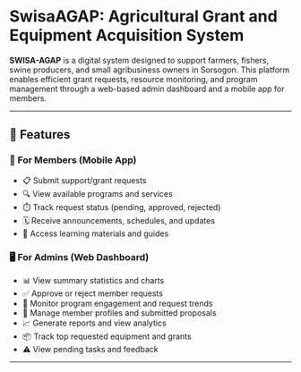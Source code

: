 # SwisaAGAP: Agricultural Grant and Equipment Acquisition System

**SWISA-AGAP** is a digital system designed to support farmers, fishers, swine producers, and small agribusiness owners in Sorsogon. This platform enables efficient grant requests, resource monitoring, and program management through a web-based admin dashboard and a mobile app for members.

---

## 📌 Features

### 👤 For Members (Mobile App)
- 📋 Submit support/grant requests
- 🔍 View available programs and services
- ⏱️ Track request status (pending, approved, rejected)
- 🗓️ Receive announcements, schedules, and updates
- 📁 Access learning materials and guides

### 🖥️ For Admins (Web Dashboard)
- 📊 View summary statistics and charts
- ✅ Approve or reject member requests
- 🔄 Monitor program engagement and request trends
- 📂 Manage member profiles and submitted proposals
- 📈 Generate reports and view analytics
- 📦 Track top requested equipment and grants
- ⚠️ View pending tasks and feedback

---
